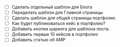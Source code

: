 - [ ] Сделать отдельный шаблон для Блога
- [ ] Переделать шаблон для Главной страницы
- [ ] Сделать шаблон для общей страницы портфолио
- [ ] Как будет публиковаться кейс в портфолио?
- [ ] Добавить кнопки шаринга для шаблона поста.
- [ ] Добавить первые 10 кейсов в портфолио
- [ ] Добавить статью об AMP
